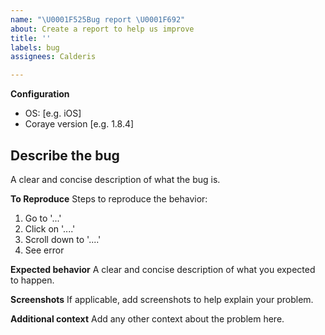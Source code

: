 ```yaml
---
name: "\U0001F525Bug report \U0001F692"
about: Create a report to help us improve
title: ''
labels: bug
assignees: Calderis

---
```


**Configuration**
- OS: [e.g. iOS]
- Coraye version [e.g. 1.8.4]

## Describe the bug
A clear and concise description of what the bug is.

**To Reproduce**
Steps to reproduce the behavior:
1. Go to '...'
2. Click on '....'
3. Scroll down to '....'
4. See error

**Expected behavior**
A clear and concise description of what you expected to happen.

**Screenshots**
If applicable, add screenshots to help explain your problem.

**Additional context**
Add any other context about the problem here.
